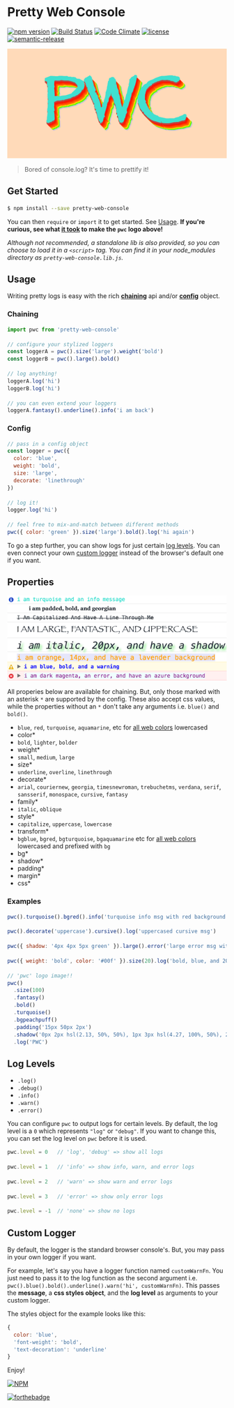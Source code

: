 # Pretty Web Console

[![npm version](https://badge.fury.io/js/pretty-web-console.svg)](https://www.npmjs.com/package/pretty-web-console)
[![Build Status](https://travis-ci.org/bbmoz/pretty-web-console.svg)](https://travis-ci.org/bbmoz/pretty-web-console)
[![Code Climate](https://codeclimate.com/github/bbmoz/pretty-web-console/badges/gpa.svg)](https://codeclimate.com/github/bbmoz/pretty-web-console)
[![license](https://img.shields.io/badge/license-MIT-blue.svg)](https://github.com/bbmoz/pretty-web-console/blob/master/LICENSE)
[![semantic-release](https://img.shields.io/badge/%20%20%F0%9F%93%A6%F0%9F%9A%80-semantic--release-e10079.svg)](https://github.com/bbmoz/pretty-web-console/releases)

![pwc](/media/pwc.png)

> Bored of console.log? It's time to prettify it!

## Get Started

```bash
$ npm install --save pretty-web-console
```

You can then `require` or `import` it to get started. See [Usage](#usage). **If you're curious, see what [it took](#examples) to make the `pwc` logo above!**

*Although not recommended, a standalone lib is also provided, so you can choose to load it in a `<script>` tag. You can find it in your node_modules directory as `pretty-web-console.lib.js`.*

## Usage

Writing pretty logs is easy with the rich [**chaining**](#chaining) api and/or [**config**](#config) object.

### Chaining

```javascript
import pwc from 'pretty-web-console'

// configure your stylized loggers
const loggerA = pwc().size('large').weight('bold')
const loggerB = pwc().large().bold()

// log anything!
loggerA.log('hi')
loggerB.log('hi')

// you can even extend your loggers
loggerA.fantasy().underline().info('i am back')
```

### Config

```javascript
// pass in a config object
const logger = pwc({
  color: 'blue',
  weight: 'bold',
  size: 'large',
  decorate: 'linethrough'
})

// log it!
logger.log('hi')

// feel free to mix-and-match between different methods
pwc({ color: 'green' }).size('large').bold().log('hi again')
```

 To go a step further, you can show logs for just certain [log levels](#log-levels). You can even connect your own [custom logger](#custom-logger) instead of the browser's default one if you want.

## Properties

![example](/media/example.png)

All properies below are available for chaining. But, only those marked with an asterisk `*` are supported by the config. These also accept css values, while the properties without an `*` don't take any arguments i.e. `blue()` and `bold()`.

* `blue`, `red`, `turquoise`, `aquamarine`, etc for [all web colors](https://en.wikipedia.org/wiki/Web_colors#X11_color_names) lowercased
* color*
* `bold`, `lighter`, `bolder`
* weight*
* `small`, `medium`, `large`
* size*
* `underline`, `overline`, `linethrough`
* decorate*
* `arial`, `couriernew`, `georgia`, `timesnewroman`, `trebuchetms`, `verdana`, `serif`, `sansserif`, `monospace`, `cursive`, `fantasy`
* family*
* `italic`, `oblique`
* style*
* `capitalize`, `uppercase`, `lowercase`
* transform*
* `bgblue`, `bgred`, `bgturquoise`, `bgaquamarine` etc for [all web colors](https://en.wikipedia.org/wiki/Web_colors#X11_color_names) lowercased and prefixed with `bg`
* bg*
* shadow*
* padding*
* margin*
* css*

### Examples

```javascript
pwc().turquoise().bgred().info('turquoise info msg with red background')

pwc().decorate('uppercase').cursive().log('uppercased cursive msg')

pwc({ shadow: '4px 4px 5px green' }).large().error('large error msg with green shadow')

pwc({ weight: 'bold', color: '#00f' }).size(20).log('bold, blue, and 20px msg')

// 'pwc' logo image!!
pwc()
  .size(100)
  .fantasy()
  .bold()
  .turquoise()
  .bgpeachpuff()
  .padding('15px 50px 2px')
  .shadow('0px 2px hsl(2.13, 50%, 50%), 1px 3px hsl(4.27, 100%, 50%), 2px 4px hsl(8.75, 100%, 50%), 3px 5px hsl(17.5, 100%, 50%), 4px 6px hsl(25, 100%, 50%), 5px 7px hsl(50, 100%, 50%), 6px 8px hsl(100, 100%, 50%), 7px 9px hsl(600, 20%, 80%)')
  .log('PWC')
```

## Log Levels

* `.log()`
* `.debug()`
* `.info()`
* `.warn()`
* `.error()`

You can configure `pwc` to output logs for certain levels. By default, the log level is a `0` which represents `"log"` or `"debug"`. If you want to change this, you can set the log level on `pwc` before it is used.

```javascript
pwc.level = 0   // 'log', 'debug' => show all logs

pwc.level = 1   // 'info' => show info, warn, and error logs

pwc.level = 2   // 'warn' => show warn and error logs

pwc.level = 3   // 'error' => show only error logs

pwc.level = -1  // 'none' => show no logs
```

## Custom Logger

By default, the logger is the standard browser console's. But, you may pass in your own logger if you want.

For example, let's say you have a logger function named `customWarnFn`. You just need to pass it to the log function as the second argument i.e. `pwc().blue().bold().underline().warn('hi', customWarnFn)`. This passes the **message**, a **css styles object**, and the **log level** as arguments to your custom logger.

The styles object for the example looks like this:

```javascript
{
  color: 'blue',
  'font-weight': 'bold',
  'text-decoration': 'underline'
}
```

Enjoy!

[![NPM](https://nodei.co/npm/pretty-web-console.png?compact=true)](https://www.npmjs.com/package/pretty-web-console)

[![forthebadge](http://forthebadge.com/images/badges/built-with-love.svg)](https://github.com/bbmoz/pretty-web-console)
